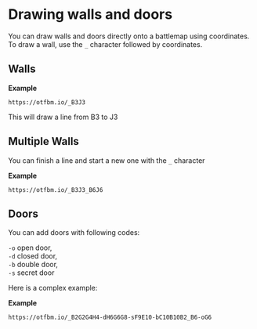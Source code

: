 # Drawing walls and doors

You can draw walls and doors directly onto a battlemap using coordinates. To draw a wall, use the `_` character followed by coordinates.

## Walls

**Example**

```
https://otfbm.io/_B3J3
```

This will draw a line from B3 to J3

## Multiple Walls

You can finish a line and start a new one with the `_` character

**Example**

```
https://otfbm.io/_B3J3_B6J6
```

## Doors

You can add doors with following codes:  

`-o` open door,  
`-d` closed door,  
`-b` double door,  
`-s` secret door  

Here is a complex example:

**Example**

```
https://otfbm.io/_B2G2G4H4-dH6G6G8-sF9E10-bC10B10B2_B6-oG6
```
